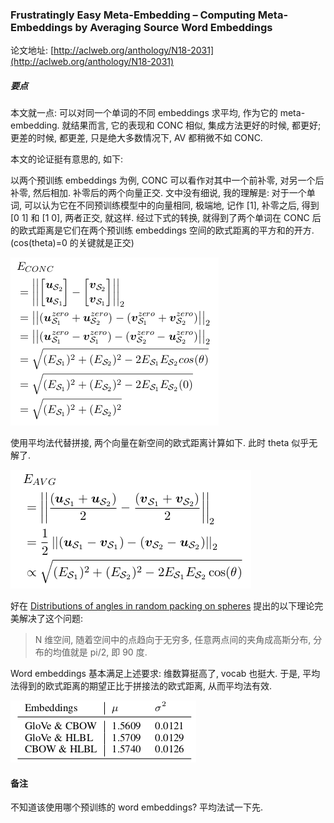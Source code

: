 ### Frustratingly Easy Meta-Embedding – Computing Meta-Embeddings by Averaging Source Word Embeddings

论文地址: [http://aclweb.org/anthology/N18-2031](http://aclweb.org/anthology/N18-2031)

##### 要点

本文就一点: 可以对同一个单词的不同 embeddings 求平均, 作为它的 meta-embedding. 就结果而言, 它的表现和 CONC 相似, 集成方法更好的时候, 都更好; 更差的时候, 都更差, 只是绝大多数情况下, AV 都稍微不如 CONC.

本文的论证挺有意思的, 如下:

以两个预训练 embeddings 为例, CONC 可以看作对其中一个前补零, 对另一个后补零, 然后相加. 补零后的两个向量正交. 文中没有细说, 我的理解是: 对于一个单词, 可以认为它在不同预训练模型中的向量相同, 极端地, 记作 [1], 补零之后, 得到 [0 1] 和 [1 0], 两者正交, 就这样. 经过下式的转换, 就得到了两个单词在 CONC 后的欧式距离是它们在两个预训练 embeddings 空间的欧式距离的平方和的开方. (cos(theta)=0 的关键就是正交)

![E conc](../../img/11/wme_e_conc.png)

使用平均法代替拼接, 两个向量在新空间的欧式距离计算如下. 此时 theta 似乎无解了.

![E avg](../../img/11/wme_e_avg.png)

好在 [Distributions of angles in random packing on spheres](https://orfe.princeton.edu/~jqfan/papers/13/packing.pdf) 提出的以下理论完美解决了这个问题:

> N 维空间, 随着空间中的点趋向于无穷多, 任意两点间的夹角成高斯分布, 分布的均值就是 pi/2, 即 90 度.

Word embeddings 基本满足上述要求: 维数算挺高了, vocab 也挺大. 于是, 平均法得到的欧式距离的期望正比于拼接法的欧式距离, 从而平均法有效.

![angle distribution](../../img/11/avg_angle_distribution.png)

#### 备注

不知道该使用哪个预训练的 word embeddings? 平均法试一下先.
